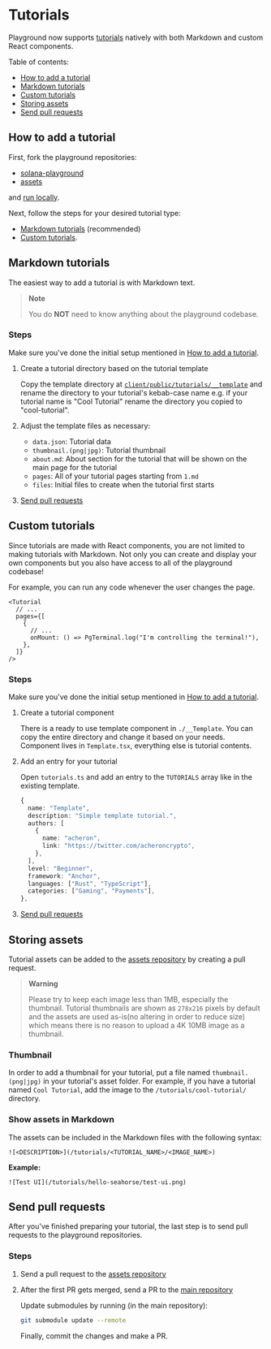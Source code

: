  # Tutorials

Playground now supports [tutorials](https://beta.solpg.io/tutorials) natively with both Markdown and custom React components.

Table of contents:

- [How to add a tutorial](#how-to-add-a-tutorial)
- [Markdown tutorials](#markdown-tutorials)
- [Custom tutorials](#custom-tutorials)
- [Storing assets](#storing-assets)
- [Send pull requests](#send-pull-requests)

## How to add a tutorial

First, fork the playground repositories:

- [solana-playground](https://github.com/solana-playground/solana-playground)
- [assets](https://github.com/solana-playground/assets)

and [run locally](https://github.com/solana-playground/solana-playground/blob/master/README.md#run-locally).

Next, follow the steps for your desired tutorial type:

- [Markdown tutorials](#markdown-tutorials) (recommended)
- [Custom tutorials](#custom-tutorials).

## Markdown tutorials

The easiest way to add a tutorial is with Markdown text.

> **Note**
>
> You do **NOT** need to know anything about the playground codebase.

### Steps

Make sure you've done the initial setup mentioned in [How to add a tutorial](#how-to-add-a-tutorial).

1. Create a tutorial directory based on the tutorial template

   Copy the template directory at [`client/public/tutorials/__template`](https://github.com/solana-playground/assets/tree/master/tutorials/__template) and rename the directory to your tutorial's kebab-case name e.g. if your tutorial name is "Cool Tutorial" rename the directory you copied to "cool-tutorial".

2. Adjust the template files as necessary:

   - `data.json`: Tutorial data
   - `thumbnail.(png|jpg)`: Tutorial thumbnail
   - `about.md`: About section for the tutorial that will be shown on the main page for the tutorial
   - `pages`: All of your tutorial pages starting from `1.md`
   - `files`: Initial files to create when the tutorial first starts

3. [Send pull requests](#send-pull-requests)

## Custom tutorials

Since tutorials are made with React components, you are not limited to making tutorials with Markdown. Not only you can create and display your own components but you also have access to all of the playground codebase!

For example, you can run any code whenever the user changes the page.

```tsx
<Tutorial
  // ...
  pages={[
    {
      // ...
      onMount: () => PgTerminal.log("I'm controlling the terminal!"),
    },
  ]}
/>
```

### Steps

Make sure you've done the initial setup mentioned in [How to add a tutorial](#how-to-add-a-tutorial).

1. Create a tutorial component

   There is a ready to use template component in `./__Template`. You can copy the entire directory and change it based on your needs. Component lives in `Template.tsx`, everything else is tutorial contents.

2. Add an entry for your tutorial

   Open `tutorials.ts` and add an entry to the `TUTORIALS` array like in the existing template.

   ```ts
   {
     name: "Template",
     description: "Simple template tutorial.",
     authors: [
       {
         name: "acheron",
         link: "https://twitter.com/acheroncrypto",
       },
     ],
     level: "Beginner",
     framework: "Anchor",
     languages: ["Rust", "TypeScript"],
     categories: ["Gaming", "Payments"],
   },
   ```

3. [Send pull requests](#send-pull-requests)

## Storing assets

Tutorial assets can be added to the [assets repository](https://github.com/solana-playground/assets) by creating a pull request.

> **Warning**
>
> Please try to keep each image less than 1MB, especially the thumbnail. Tutorial thumbnails are shown as `278x216` pixels by default and the assets are used as-is(no altering in order to reduce size) which means there is no reason to upload a 4K 10MB image as a thumbnail.

### Thumbnail

In order to add a thumbnail for your tutorial, put a file named `thumbnail.(png|jpg)` in your tutorial's asset folder. For example, if you have a tutorial named `Cool Tutorial`, add the image to the `/tutorials/cool-tutorial/` directory.

### Show assets in Markdown

The assets can be included in the Markdown files with the following syntax:

```
![<DESCRIPTION>](/tutorials/<TUTORIAL_NAME>/<IMAGE_NAME>)
```

**Example:**

```
![Test UI](/tutorials/hello-seahorse/test-ui.png)
```

## Send pull requests

After you've finished preparing your tutorial, the last step is to send pull requests to the playground repositories.

### Steps

1. Send a pull request to the [assets repository](https://github.com/solana-playground/assets)

2. After the first PR gets merged, send a PR to the [main repository](https://github.com/solana-playground/solana-playground)

   Update submodules by running (in the main repository):

   ```sh
   git submodule update --remote
   ```

   Finally, commit the changes and make a PR.
